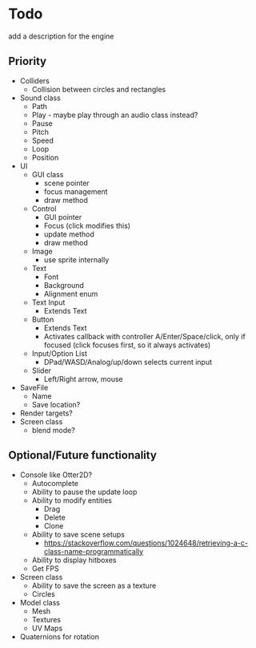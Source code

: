 # Todo

add a description for the engine

## Priority
* Colliders
    * Collision between circles and rectangles
* Sound class
    * Path
    * Play - maybe play through an audio class instead?
    * Pause
    * Pitch
    * Speed
    * Loop
    * Position
* UI
    * GUI class
        * scene pointer
        * focus management
        * draw method
    * Control
        * GUI pointer
        * Focus (click modifies this)
        * update method
        * draw method
    * Image
        * use sprite internally
    * Text
        * Font
        * Background
        * Alignment enum
    * Text Input
        * Extends Text
    * Button
        * Extends Text
        * Activates callback with controller A/Enter/Space/click, only if focused (click focuses first, so it always activates)
    * Input/Option List
        * DPad/WASD/Analog/up/down selects current input
    * Slider
        * Left/Right arrow, mouse
* SaveFile
    * Name
    * Save location?
* Render targets?
* Screen class
    * blend mode?

## Optional/Future functionality
* Console like Otter2D?
    * Autocomplete
    * Ability to pause the update loop
    * Ability to modify entities
        * Drag
        * Delete
        * Clone
    * Ability to save scene setups
        * https://stackoverflow.com/questions/1024648/retrieving-a-c-class-name-programmatically
    * Ability to display hitboxes
    * Get FPS
* Screen class
    * Ability to save the screen as a texture
    * Circles
* Model class
    * Mesh
    * Textures
    * UV Maps
* Quaternions for rotation